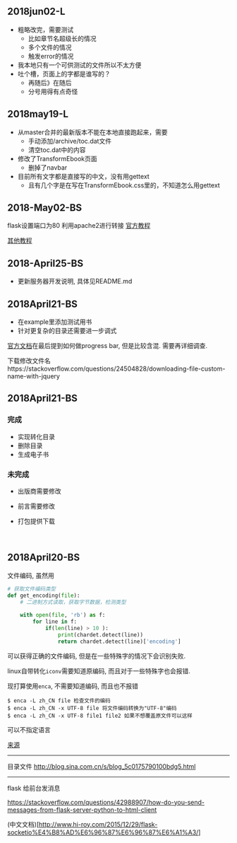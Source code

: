 ## 2018jun02-L
* 粗略改完，需要测试
    * 比如章节名超级长的情况
    * 多个文件的情况
    * 触发error的情况
* 我本地只有一个可供测试的文件所以不太方便
* 吐个槽，页面上的字都是谁写的？
    * 再随后》在随后
    * 分号用得有点奇怪

## 2018may19-L
* 从master合并的最新版本不能在本地直接跑起来，需要
    * 手动添加/archive/toc.dat文件
    * 清空toc.dat中的内容
* 修改了TransformEbook页面
    * 删掉了navbar
* 目前所有文字都是直接写的中文，没有用gettext
    * 且有几个字是在写在TransformEbook.css里的，不知道怎么用gettext

## 2018-May02-BS
flask设置端口为80
利用apache2进行转接
[官方教程](http://flask.pocoo.org/docs/1.0/deploying/mod_wsgi/#configuring-apache)

[其他教程](https://blog.zhengzi.me/292.html)






## 2018-April25-BS

- 更新服务器开发说明, 具体见README.md

## 2018April21-BS

- 在example里添加测试用书
- 针对更复杂的目录还需要进一步调式

[官方文档](http://flask.pocoo.org/docs/0.12/patterns/fileuploads/)在最后提到如何做progress bar, 但是比较含混. 需要再详细调查.

下载修改文件名https://stackoverflow.com/questions/24504828/downloading-file-custom-name-with-jquery


## 2018April21-BS

### 完成

- 实现转化目录
- 删除目录
- 生成电子书

### 未完成

- 出版商需要修改

- 前言需要修改

- 打包提供下载

  ​

## 2018April20-BS

文件编码, 虽然用

``` python
# 获取文件编码类型  
def get_encoding(file):  
    # 二进制方式读取，获取字节数据，检测类型  
    
    with open(file, 'rb') as f:  
        for line in f:
            if(len(line) > 10 ):
                print(chardet.detect(line))
                return chardet.detect(line)['encoding']  
```

可以获得正确的文件编码, 但是在一些特殊字的情况下会识别失败.

linux自带转化`iconv`需要知道原编码, 而且对于一些特殊字也会报错.

现打算使用`enca`, 不需要知道编码, 而且也不报错

``` shell
$ enca -L zh_CN file 检查文件的编码
$ enca -L zh_CN -x UTF-8 file 将文件编码转换为"UTF-8"编码
$ enca -L zh_CN -x UTF-8 file1 file2 如果不想覆盖原文件可以这样
```

可以不指定语言

[来源](https://blog.csdn.net/a280606790/article/details/8504133)



---

目录文件 http://blog.sina.com.cn/s/blog_5c0175790100bdg5.html



---

flask 给前台发消息

https://stackoverflow.com/questions/42988907/how-do-you-send-messages-from-flask-server-python-to-html-client

(中文文档)[http://www.hi-roy.com/2015/12/29/flask-socketio%E4%B8%AD%E6%96%87%E6%96%87%E6%A1%A3/]
